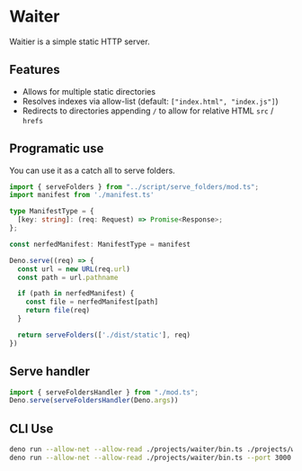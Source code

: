 # Waiter

Waitier is a simple static HTTP server.

## Features

* Allows for multiple static directories
* Resolves indexes via allow-list (default: `["index.html", "index.js"]`)
* Redirects to directories appending `/` to allow for relative HTML `src` / `hrefs`

## Programatic use

You can use it as a catch all to serve folders.

```ts
import { serveFolders } from "../script/serve_folders/mod.ts";
import manifest from './manifest.ts'

type ManifestType = {
  [key: string]: (req: Request) => Promise<Response>;
};

const nerfedManifest: ManifestType = manifest

Deno.serve((req) => {
  const url = new URL(req.url)
  const path = url.pathname

  if (path in nerfedManifest) {
    const file = nerfedManifest[path]
    return file(req)
  }

  return serveFolders(['./dist/static'], req)
})
```

## Serve handler 

```ts
import { serveFoldersHandler } from "./mod.ts";
Deno.serve(serveFoldersHandler(Deno.args))
```

## CLI Use

```sh
deno run --allow-net --allow-read ./projects/waiter/bin.ts ./projects/waiter
deno run --allow-net --allow-read ./projects/waiter/bin.ts --port 3000 ./projects/waiter
```
